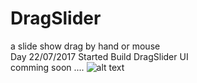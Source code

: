 # DragSlider
a slide show drag by hand or mouse 
<br>
Day 22/07/2017 Started Build DragSlider UI
<br>
comming soon ....
![alt text](https://rawgit.com/DaoHuyTuan/DragSlider/master/img/edit.svg)
